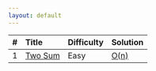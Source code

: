 ```yaml
---
layout: default
---
```


[comment]: <> (cheatsheet:https://github.com/adam-p/markdown-here/wiki/Markdown-Cheatsheet)

[comment]: <> (reference template: https://github.com/pages-themes/minimal/blob/master/index.md)

| #          | Title                                                          | Difficulty | Solution         |
|:-----------|:---------------------------------------------------------------|:-----------|:-----------------|
| 1          | [Two Sum](https://leetcode.com/problems/two-sum/#/description) | Easy       |[O(n)](docs/two_sum.md)|
